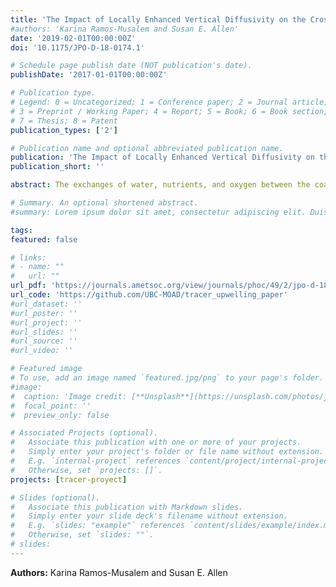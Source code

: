 ```yaml
---
title: 'The Impact of Locally Enhanced Vertical Diffusivity on the Cross-Shelf Transport of Tracers Induced by a Submarine Canyon'
#authors: 'Karina Ramos-Musalem and Susan E. Allen'
date: '2019-02-01T00:00:00Z'
doi: '10.1175/JPO-D-18-0174.1'

# Schedule page publish date (NOT publication's date).
publishDate: '2017-01-01T00:00:00Z'

# Publication type.
# Legend: 0 = Uncategorized; 1 = Conference paper; 2 = Journal article;
# 3 = Preprint / Working Paper; 4 = Report; 5 = Book; 6 = Book section;
# 7 = Thesis; 8 = Patent
publication_types: ['2']

# Publication name and optional abbreviated publication name.
publication: 'The Impact of Locally Enhanced Vertical Diffusivity on the Cross-Shelf Transport of Tracers Induced by a Submarine Canyon'
publication_short: ''

abstract: The exchanges of water, nutrients, and oxygen between the coastal and open ocean are key components of on-shelf nutrient budgets and biogeochemical cycles. On a regional scale, submarine canyons enhance physical processes such as shelf–slope mass exchange and mixing. There is good understanding of the flow around upwelling submarine canyons; however, the flux of biologically relevant tracers is less understood. This work investigates the impact of submarine canyons on the cross-shelf exchange of tracers and water, taking into account the impact of locally enhanced mixing within the canyon, and develops a scaling estimate for canyon-induced upwelling of tracers, proportional to local concentration, vertical diffusivity, and previously scaled upwelling flux. For that purpose, we performed numerical experiments simulating an upwelling event near an idealized canyon, adding a passive tracer with an initially linear profile. We varied the geographic distribution of vertical eddy diffusivity and its magnitude, the initial stratification, the Coriolis parameter, and the strength of the incoming flow. We find that a canyon of width 5% of the along-shelf length of the shelf upwells between 25% and 89% more tracer mass onto the shelf than shelfbreak upwelling. Locally enhanced vertical diffusivity has a positive effect on the tracer that is advected by the upwelling flow and can increase canyon-upwelled tracer flux by up to 27%.

# Summary. An optional shortened abstract.
#summary: Lorem ipsum dolor sit amet, consectetur adipiscing elit. Duis posuere tellus ac convallis placerat. Proin tincidunt magna sed ex sollicitudin condimentum.

tags:
featured: false

# links:
# - name: ""
#   url: ""
url_pdf: 'https://journals.ametsoc.org/view/journals/phoc/49/2/jpo-d-18-0174.1.xml?tab_body=pdf'
url_code: 'https://github.com/UBC-MOAD/tracer_upwelling_paper'
#url_dataset: ''
#url_poster: ''
#url_project: ''
#url_slides: ''
#url_source: ''
#url_video: ''

# Featured image
# To use, add an image named `featured.jpg/png` to your page's folder.
#image:
#  caption: 'Image credit: [**Unsplash**](https://unsplash.com/photos/jdD8gXaTZsc)'
#  focal_point: ''
#  preview_only: false

# Associated Projects (optional).
#   Associate this publication with one or more of your projects.
#   Simply enter your project's folder or file name without extension.
#   E.g. `internal-project` references `content/project/internal-project/index.md`.
#   Otherwise, set `projects: []`.
projects: [tracer-proyect]

# Slides (optional).
#   Associate this publication with Markdown slides.
#   Simply enter your slide deck's filename without extension.
#   E.g. `slides: "example"` references `content/slides/example/index.md`.
#   Otherwise, set `slides: ""`.
# slides:
---
```


**Authors:** Karina Ramos-Musalem and Susan E. Allen
